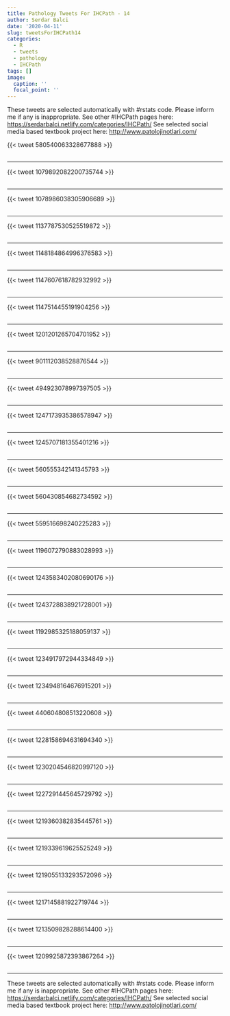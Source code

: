 ```yaml
---
title: Pathology Tweets For IHCPath - 14
author: Serdar Balci
date: '2020-04-11'
slug: tweetsForIHCPath14
categories:
  - R
  - tweets
  - pathology
  - IHCPath
tags: []
image:
  caption: ''
  focal_point: ''
---
```



These tweets are selected automatically with #rstats code. Please inform me if any is inappropriate.
See other #IHCPath pages here: https://serdarbalci.netlify.com/categories/IHCPath/ 
See selected social media based textbook project here: http://www.patolojinotlari.com/

{{< tweet 580540063328677888 >}}
<br>
<br>
<hr>
{{< tweet 1079892082200735744 >}}
<br>
<br>
<hr>
{{< tweet 1078986038305906689 >}}
<br>
<br>
<hr>
{{< tweet 1137787530525519872 >}}
<br>
<br>
<hr>
{{< tweet 1148184864996376583 >}}
<br>
<br>
<hr>
{{< tweet 1147607618782932992 >}}
<br>
<br>
<hr>
{{< tweet 1147514455191904256 >}}
<br>
<br>
<hr>
{{< tweet 1201201265704701952 >}}
<br>
<br>
<hr>
{{< tweet 901112038528876544 >}}
<br>
<br>
<hr>
{{< tweet 494923078997397505 >}}
<br>
<br>
<hr>
{{< tweet 1247173935386578947 >}}
<br>
<br>
<hr>
{{< tweet 1245707181355401216 >}}
<br>
<br>
<hr>
{{< tweet 560555342141345793 >}}
<br>
<br>
<hr>
{{< tweet 560430854682734592 >}}
<br>
<br>
<hr>
{{< tweet 559516698240225283 >}}
<br>
<br>
<hr>
{{< tweet 1196072790883028993 >}}
<br>
<br>
<hr>
{{< tweet 1243583402080690176 >}}
<br>
<br>
<hr>
{{< tweet 1243728838921728001 >}}
<br>
<br>
<hr>
{{< tweet 1192985325188059137 >}}
<br>
<br>
<hr>
{{< tweet 1234917972944334849 >}}
<br>
<br>
<hr>
{{< tweet 1234948164676915201 >}}
<br>
<br>
<hr>
{{< tweet 440604808513220608 >}}
<br>
<br>
<hr>
{{< tweet 1228158694631694340 >}}
<br>
<br>
<hr>
{{< tweet 1230204546820997120 >}}
<br>
<br>
<hr>
{{< tweet 1227291445645729792 >}}
<br>
<br>
<hr>
{{< tweet 1219360382835445761 >}}
<br>
<br>
<hr>
{{< tweet 1219339619625525249 >}}
<br>
<br>
<hr>
{{< tweet 1219055133293572096 >}}
<br>
<br>
<hr>
{{< tweet 1217145881922719744 >}}
<br>
<br>
<hr>
{{< tweet 1213509828288614400 >}}
<br>
<br>
<hr>
{{< tweet 1209925872393867264 >}}
<br>
<br>
<hr>


These tweets are selected automatically with #rstats code. Please inform me if any is inappropriate.
See other #IHCPath pages here: https://serdarbalci.netlify.com/categories/IHCPath/ 
See selected social media based textbook project here: http://www.patolojinotlari.com/
